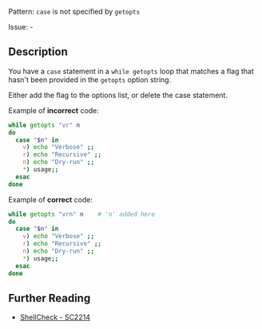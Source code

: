 Pattern: `case` is not specified by `getopts`

Issue: -

## Description

You have a `case` statement in a `while getopts` loop that matches a flag that hasn't been provided in the `getopts` option string.

Either add the flag to the options list, or delete the case statement.

Example of **incorrect** code:

```sh
while getopts "vr" n
do
  case "$n" in
    v) echo "Verbose" ;;
    r) echo "Recursive" ;;
    n) echo "Dry-run" ;;
    *) usage;;
  esac
done
```

Example of **correct** code:

```sh
while getopts "vrn" n    # 'n' added here
do
  case "$n" in
    v) echo "Verbose" ;;
    r) echo "Recursive" ;;
    n) echo "Dry-run" ;;
    *) usage;;
  esac
done
```

## Further Reading

* [ShellCheck - SC2214](https://github.com/koalaman/shellcheck/wiki/SC2214)
